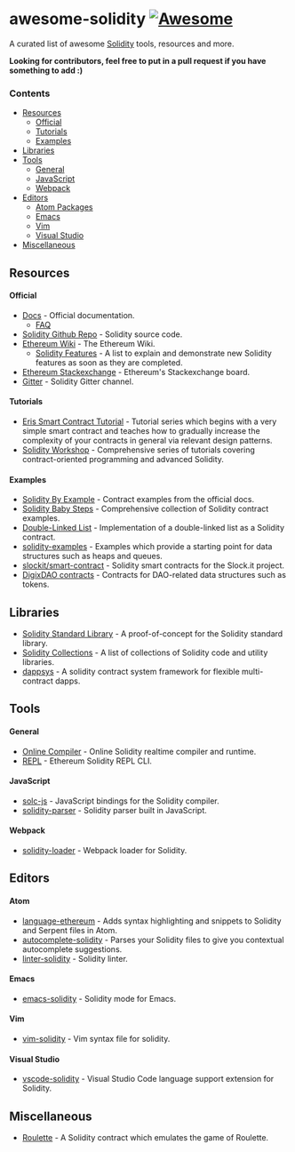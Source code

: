 # awesome-solidity [![Awesome](https://cdn.rawgit.com/sindresorhus/awesome/d7305f38d29fed78fa85652e3a63e154dd8e8829/media/badge.svg)](https://github.com/sindresorhus/awesome)

A curated list of awesome [Solidity](https://en.wikipedia.org/wiki/Solidity) tools, resources and more.

**Looking for contributors, feel free to put in a pull request if you have something to add :)**

### Contents
- [Resources](#resources)
    - [Official](#official)
    - [Tutorials](#tutorials)
    - [Examples](#examples)
- [Libraries](#libraries)
- [Tools](#tools)
    - [General](#general)
    - [JavaScript](#javascript)
    - [Webpack](#webpack)
- [Editors](#editors)
    - [Atom Packages](#atom-packages)
    - [Emacs](#emacs)
    - [Vim](#vim)
    - [Visual Studio](#visual-studio)
- [Miscellaneous](#miscellaneous)


## Resources
#### Official
- [Docs](http://solidity.readthedocs.io/en/latest/) - Official documentation.
    - [FAQ](http://solidity.readthedocs.io/en/latest/frequently-asked-questions.html)
- [Solidity Github Repo](https://github.com/ethereum/solidity/) - Solidity source code.
- [Ethereum Wiki](https://github.com/ethereum/wiki) - The Ethereum Wiki.
    - [Solidity Features](https://github.com/ethereum/wiki/wiki/Solidity-Features) - A list to explain and demonstrate new Solidity features as soon as they are completed.
- [Ethereum Stackexchange](https://ethereum.stackexchange.com/) - Ethereum's Stackexchange board.
- [Gitter](https://gitter.im/ethereum/solidity/) - Solidity Gitter channel.

#### Tutorials
- [Eris Smart Contract Tutorial](https://docs.erisindustries.com/tutorials/solidity/solidity-1/) - Tutorial series which begins with a very simple smart contract and teaches how to gradually increase the complexity of your contracts in general via relevant design patterns.
- [Solidity Workshop](https://github.com/androlo/solidity-workshop) - Comprehensive series of tutorials covering contract-oriented programming and advanced Solidity.

#### Examples
- [Solidity By Example](http://solidity.readthedocs.io/en/latest/solidity-by-example.html) - Contract examples from the official docs.
- [Solidity Baby Steps](https://github.com/fivedogit/solidity-baby-steps) - Comprehensive collection of Solidity contract examples.
- [Double-Linked List](https://github.com/o0ragman0o/ll/blob/master/LinkedList.sol) - Implementation of a double-linked list as a Solidity contract.
- [solidity-examples](https://github.com/chriseth/solidity-examples) - Examples which provide a starting point for data structures such as heaps and queues.
- [slockit/smart-contract](https://github.com/slockit/smart-contract) - Solidity smart contracts for the Slock.it project.
- [DigixDAO contracts](https://github.com/DigixGlobal/digixdao-contracts/tree/master/contracts) - Contracts for DAO-related data structures such as tokens.


## Libraries
- [Solidity Standard Library](https://github.com/ethereum/wiki/blob/master/Solidity-standard-library.md) - A proof-of-concept for the Solidity standard library.
- [Solidity Collections](https://github.com/ethereum/wiki/wiki/Solidity-Collections) - A list of collections of Solidity code and utility libraries.
- [dappsys](https://github.com/nexusdev/dappsys) - A solidity contract system framework for flexible multi-contract dapps.


## Tools
#### General
- [Online Compiler](https://ethereum.github.io/browser-solidity/#version=soljson-latest.js) - Online Solidity realtime compiler and runtime.
- [REPL](https://github.com/raineorshine/solidity-repl) - Ethereum Solidity REPL CLI.

#### JavaScript
- [solc-js](https://github.com/ethereum/solc-js) - JavaScript bindings for the Solidity compiler.
- [solidity-parser](https://github.com/ConsenSys/solidity-parser) - Solidity parser built in JavaScript.

#### Webpack
- [solidity-loader](https://github.com/jeffscottward/solidity-loader) - Webpack loader for Solidity.

## Editors
#### Atom
- [language-ethereum](https://atom.io/packages/language-ethereum) - Adds syntax highlighting and snippets to Solidity and Serpent files in Atom.
- [autocomplete-solidity](https://atom.io/packages/autocomplete-solidity) - Parses your Solidity files to give you contextual autocomplete suggestions.
- [linter-solidity](https://atom.io/packages/linter-solidity) - Solidity linter.

#### Emacs
- [emacs-solidity](https://github.com/ethereum/emacs-solidity) - Solidity mode for Emacs.

#### Vim
- [vim-solidity](https://github.com/tomlion/vim-solidity) - Vim syntax file for solidity.

#### Visual Studio
- [vscode-solidity](https://github.com/juanfranblanco/vscode-solidity) - Visual Studio Code language support extension for Solidity.


## Miscellaneous
- [Roulette](https://github.com/retotrinkler/solidity1/tree/master/alpha) - A Solidity contract which emulates the game of Roulette.
